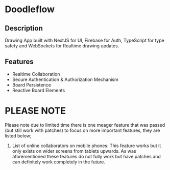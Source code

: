 # Doodleflow

## Description
Drawing App built with NextJS for UI, Firebase for Auth, TypeScript for type safety and WebSockets for Realtime drawing updates.

## Features
- Realtime Collaboration
- Secure Authentication & Authorization Mechanism
- Board Persistence
- Reactive Board Elements

# PLEASE NOTE
Please note due to limited time there is one meager feature that was passed (but still work with patches) to focus on more important features, they are listed below;
1. List of online collaborators on mobile phones: This feature works but it only exists on wider screens from tablets upwards.
As was aforementioned these features do not fully work but have patches and can definitely work completely in the future.